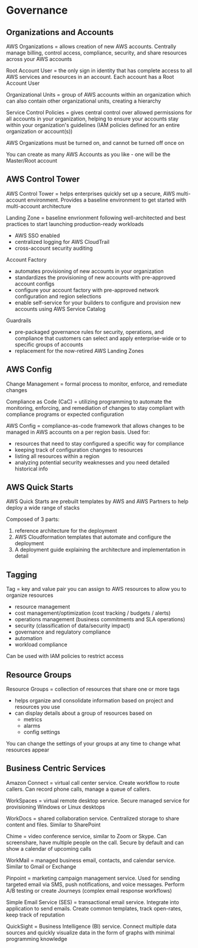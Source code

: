 # Governance

## Organizations and Accounts

AWS Organizations = allows creation of new AWS accounts. Centrally manage billing, control access, compliance, security, and share resources across your AWS accounts

Root Account User = the only sign in identity that has complete access to all AWS services and resources in an account. Each account has a Root Account User

Organizational Units = group of AWS accounts within an organization which can also contain other organizational units, creating a hierarchy

Service Control Policies = gives central control over allowed permissions for all accounts in your organization, helping to ensure your accounts stay within your organization's guidelines (IAM policies defined for an entire organization or account(s))

AWS Organizations must be turned on, and cannot be turned off once on

You can create as many AWS Accounts as you like - one will be the Master/Root account

## AWS Control Tower

AWS Control Tower = helps enterprises quickly set up a secure, AWS multi-account environment. Provides a baseline environment to get started with multi-account architecture

Landing Zone = baseline envrionment following well-architected and best practices to start launching production-ready workloads

- AWS SSO enabled
- centralized logging for AWS CloudTrail
- cross-account security auditing

Account Factory

- automates provisioning of new accounts in your organization
- standardizes the provisioning of new accounts with pre-approved account configs
- configure your account factory with pre-approved network configuration and region selections
- enable self-service for your builders to configure and provision new accounts using AWS Service Catalog

Guardrails

- pre-packaged governance rules for security, operations, and compliance that customers can select and apply enterprise-wide or to specific groups of accounts
- replacement for the now-retired AWS Landing Zones

## AWS Config

Change Management = formal process to monitor, enforce, and remediate changes

Compliance as Code (CaC) = utilizing programming to automate the monitoring, enforcing, and remediation of changes to stay compliant with compliance programs or expected configuration

AWS Config = compliance-as-code framework that allows changes to be managed in AWS accounts on a per region basis. Used for:

- resources that need to stay configured a specific way for compliance
- keeping track of configuration changes to resources
- listing all resources within a region
- analyzing potential security weaknesses and you need detailed historical info

## AWS Quick Starts

AWS Quick Starts are prebuilt templates by AWS and AWS Partners to help deploy a wide range of stacks

Composed of 3 parts:

1. reference architecture for the deployment
2. AWS Cloudformation templates that automate and configure the deployment
3. A deployment guide explaining the architecture and implementation in detail

## Tagging

Tag = key and value pair you can assign to AWS resources to allow you to organize resources

- resource management
- cost management/optimization (cost tracking / budgets / alerts)
- operations management (business commitments and SLA operations)
- security (classification of data/security impact)
- governance and regulatory compliance
- automation
- workload compliance

Can be used with IAM policies to restrict access

## Resource Groups

Resource Groups = collection of resources that share one or more tags

- helps organize and consolidate information based on project and resources you use
- can display details about a group of resources based on
  - metrics
  - alarms
  - config settings

You can change the settings of your groups at any time to change what resources appear

## Business Centric Services

Amazon Connect = virtual call center service. Create workflow to route callers. Can record phone calls, manage a queue of callers.

WorkSpaces = virtual remote desktop service. Secure managed service for provisioning Windows or Linux desktops

WorkDocs = shared collaboration service. Centralized storage to share content and files. Similar to SharePoint

Chime = video conference service, similar to Zoom or Skype. Can screenshare, have multiple people on the call. Secure by default and can show a calendar of upcoming calls

WorkMail = managed business email, contacts, and calendar service. Similar to Gmail or Exchange

Pinpoint = marketing campaign management service. Used for sending targeted email via SMS, push notifications, and voice messages. Perform A/B testing or create Journeys (complex email response workflows)

Simple Email Service (SES) = transactional email service. Integrate into application to send emails. Create common templates, track open-rates, keep track of reputation

QuickSight = Business Intelligence (BI) service. Connect multiple data sources and quickly visualize data in the form of graphs with minimal programming knowledge
